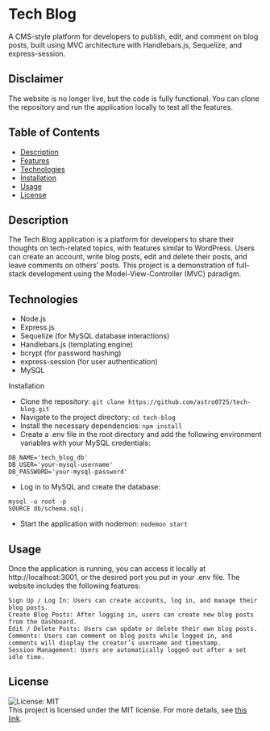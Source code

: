 # Tech Blog
A CMS-style platform for developers to publish, edit, and comment on blog posts, built using MVC architecture with Handlebars.js, Sequelize, and express-session.

## Disclaimer
The website is no longer live, but the code is fully functional. You can clone the repository and run the application locally to test all the features.

## Table of Contents
- [Description](#Description)
- [Features](#Features)
- [Technologies](#Technologies)
- [Installation](#Installation)
- [Usage](#Usage)
- [License](#License)

## Description
The Tech Blog application is a platform for developers to share their thoughts on tech-related topics, with features similar to WordPress. Users can create an account, write blog posts, edit and delete their posts, and leave comments on others’ posts. This project is a demonstration of full-stack development using the Model-View-Controller (MVC) paradigm.

## Technologies 
- Node.js
- Express.js
- Sequelize (for MySQL database interactions)
- Handlebars.js (templating engine)
- bcrypt (for password hashing)
- express-session (for user authentication)
- MySQL

Installation
- Clone the repository:
`git clone https://github.com/astro0725/tech-blog.git`
- Navigate to the project directory:
`cd tech-blog`
- Install the necessary dependencies:
`npm install`
- Create a .env file in the root directory and add the following environment variables with your MySQL credentials:
```
DB_NAME='tech_blog_db'
DB_USER='your-mysql-username'
DB_PASSWORD='your-mysql-password'
```
- Log in to MySQL and create the database:
```
mysql -u root -p
SOURCE db/schema.sql;
```
- Start the application with nodemon:
`nodemon start`

## Usage
Once the application is running, you can access it locally at http://localhost:3001, or the desired port you put in your .env file. The website includes the following features:
```
Sign Up / Log In: Users can create accounts, log in, and manage their blog posts.
Create Blog Posts: After logging in, users can create new blog posts from the dashboard.
Edit / Delete Posts: Users can update or delete their own blog posts.
Comments: Users can comment on blog posts while logged in, and comments will display the creator’s username and timestamp.
Session Management: Users are automatically logged out after a set idle time.
```

## License
![License: MIT](https://img.shields.io/badge/License-MIT-yellow.svg) <br/>
This project is licensed under the MIT license. For more details, see [this link](https://opensource.org/licenses/MIT).
